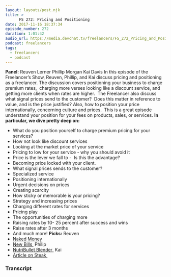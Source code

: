 ```yaml
---
layout: layouts/post.njk
title: >
      FS 272: Pricing and Positioning
date: 2017-11-16 18:37:34
episode_number: 272
duration: 1:01:42
audio_url: https://media.devchat.tv/freelancers/FS_272_Pricing_and_Positioning.mp3
podcast: freelancers
tags: 
  - freelancers
  - podcast
---
```


 **Panel:** Reuven Lerner Phillip Morgan Kai Davis In this episode of the Freelancer’s Show, Reuven, Phillip, and Kai discuss pricing and positioning as a freelancer. The discussion covers positioning your business to charge premium rates,&nbsp; charging more verses looking like a discount service, and getting more clients when rates are higher.&nbsp; The Freelancer also discuss what signal prices send to the customer?&nbsp; Does this matter in reference to value, and is the price justified? Also, how to position your price internationally, concerning culture and prices.&nbsp; This is a great episode understand your position for your fees on products, sales, or services. **In particular, we dive pretty deep on:**
- What do you position yourself to charge premium pricing for your services?
- How not look like discount services
- Looking at the market price of your service
- Pricing to low for your service - why you should avoid it
- Price is the lever we fall to -&nbsp; Is this the advantage?
- Becoming price locked with your client.
- What signal prices sends to the customer?
- Specialized service
- Positioning internationally
- Urgent decisions on prices
- Creating scarcity
- How sticky or memorable is your pricing?
- Strategy and increasing prices
- Charging different rates for services
- Pricing play
- The opportunities of charging more
- Raising rates by 10- 25 percent after success and wins
- Raise rates after 3 months
- And much more!
**Picks:** Reuven
- [Naked Money](http://books.wwnorton.com/books/Naked-Money/)
- [New Bills&nbsp;](https://www.youtube.com/watch?v=J2CKHH_KKGE)
Philip
- [NutriBullet Blender&nbsp;](https://www.amazon.com/gp/product/B01N6PO7P0/ref=oh_aui_detailpage_o00_s00?ie=UTF8&psc=1)
Kai
- [Article on Steak&nbsp;](http://idlewords.com/2006/04/argentina_on_two_steaks_a_day.htm)



### Transcript

&nbsp;



